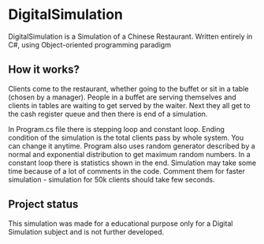 # DigitalSimulation

DigitalSimulation is a Simulation of a Chinese Restaurant. Written entirely in C#, using Object-oriented programming paradigm

## How it works?

Clients come to the restaurant, whether going to the buffet or sit in a table (chosen by a manager). People in a buffet are serving themselves and clients in tables are waiting to get served by the waiter. Next they all get to the cash register queue and then there is end of a simulation.

In Program.cs file there is stepping loop and constant loop. Ending condition of the simulation is the total clients pass by whole system. You can change it anytime.
Program also uses random generator described by a normal and exponential distribution to get maximum random numbers.
In a constant loop there is statistics shown in the end. 
Simulation may take some time because of a lot of comments in the code. Comment them for faster simulation - simulation for 50k clients should take few seconds.

## Project status
This simulation was made for a educational purpose only for a Digital Simulation subject and is not further developed.
